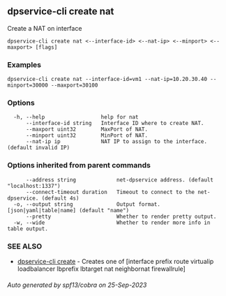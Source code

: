 ## dpservice-cli create nat

Create a NAT on interface

```
dpservice-cli create nat <--interface-id> <--nat-ip> <--minport> <--maxport> [flags]
```

### Examples

```
dpservice-cli create nat --interface-id=vm1 --nat-ip=10.20.30.40 --minport=30000 --maxport=30100
```

### Options

```
  -h, --help                  help for nat
      --interface-id string   Interface ID where to create NAT.
      --maxport uint32        MaxPort of NAT.
      --minport uint32        MinPort of NAT.
      --nat-ip ip             NAT IP to assign to the interface. (default invalid IP)
```

### Options inherited from parent commands

```
      --address string             net-dpservice address. (default "localhost:1337")
      --connect-timeout duration   Timeout to connect to the net-dpservice. (default 4s)
  -o, --output string              Output format. [json|yaml|table|name] (default "name")
      --pretty                     Whether to render pretty output.
  -w, --wide                       Whether to render more info in table output.
```

### SEE ALSO

* [dpservice-cli create](dpservice-cli_create.md)	 - Creates one of [interface prefix route virtualip loadbalancer lbprefix lbtarget nat neighbornat firewallrule]

###### Auto generated by spf13/cobra on 25-Sep-2023
